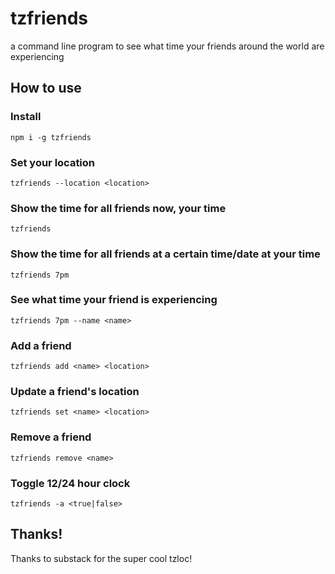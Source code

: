 # tzfriends

a command line program to see what time your friends around the world are experiencing

## How to use

### Install

`npm i -g tzfriends`

### Set your location
`tzfriends --location <location>`

### Show the time for all friends now, your time
`tzfriends`

### Show the time for all friends at a certain time/date at your time
`tzfriends 7pm`

### See what time your friend is experiencing
`tzfriends 7pm --name <name>`

### Add a friend
`tzfriends add <name> <location>`

### Update a friend's location
`tzfriends set <name> <location>`

### Remove a friend
`tzfriends remove <name>`

### Toggle 12/24 hour clock 
`tzfriends -a <true|false>`

## Thanks!

Thanks to substack for the super cool tzloc!
